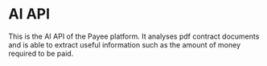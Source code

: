 # AI API

This is the AI API of the Payee platform. It analyses pdf contract documents and is able to extract useful information such as the amount of money required to be paid.
